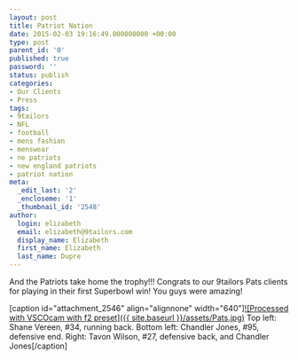 ```yaml
---
layout: post
title: Patriot Nation
date: 2015-02-03 19:16:49.000000000 +00:00
type: post
parent_id: '0'
published: true
password: ''
status: publish
categories:
- Our Clients
- Press
tags:
- 9tailors
- NFL
- football
- mens fashion
- menswear
- ne patriots
- new england patriots
- patriot nation
meta:
  _edit_last: '2'
  _encloseme: '1'
  _thumbnail_id: '2548'
author:
  login: elizabeth
  email: elizabeth@9tailors.com
  display_name: Elizabeth
  first_name: Elizabeth
  last_name: Dupre
---
```

And the Patriots take home the trophy!!! Congrats to our 9tailors Pats clients for playing in their first Superbowl win! You guys were amazing!

\[caption id="attachment_2546" align="alignnone" width="640"\][![Processed with VSCOcam with f2 preset]({{ site.baseurl }}/assets/Pats.jpg)](http://blog.9tailors.com/uploads/Pats.jpg) Top left: Shane Vereen, #34, running back. Bottom left: Chandler Jones, #95, defensive end. Right: Tavon Wilson, #27, defensive back, and Chandler Jones\[/caption\]